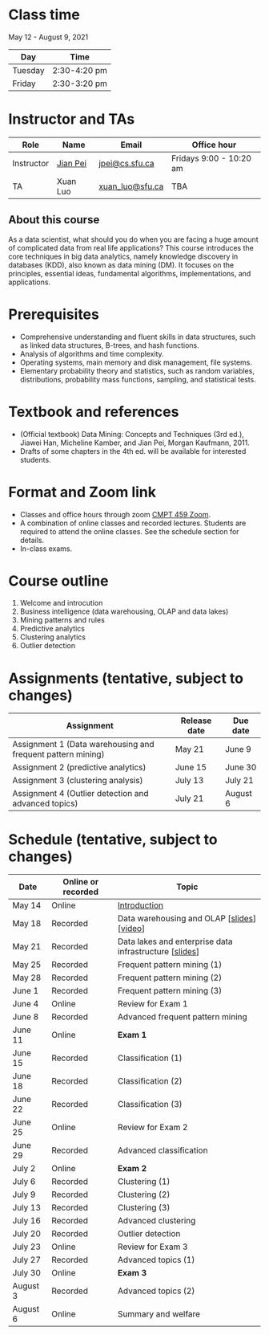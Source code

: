# Class time
May 12 - August 9, 2021

| Day | Time |
|---|---|
| Tuesday | 2:30-4:20 pm |
| Friday | 2:30-3:20 pm |

# Instructor and TAs

| Role | Name | Email | Office hour |
|---|---|---|---|
| Instructor | [Jian Pei](http://www.cs.sfu.ca/~jpei) | jpei@cs.sfu.ca | Fridays 9:00 - 10:20 am |
| TA | Xuan Luo | xuan_luo@sfu.ca | TBA |

## About this course

As a data scientist, what should you do when you are facing a huge amount of complicated data from real life applications? This course introduces the core techniques in big data analytics, namely knowledge discovery in databases (KDD), also known as data mining (DM). It focuses on the principles, essential ideas, fundamental algorithms, implementations, and applications.

# Prerequisites

- Comprehensive understanding and fluent skills in data structures, such as linked data structures, B-trees, and hash functions.
- Analysis of algorithms and time complexity.
- Operating systems, main memory and disk management, file systems.
- Elementary probability theory and statistics, such as random variables, distributions, probability mass functions, sampling, and statistical tests.

# Textbook and references
- (Official textbook) Data Mining: Concepts and Techniques (3rd ed.), Jiawei Han, Micheline Kamber, and Jian Pei, Morgan Kaufmann, 2011.
- Drafts of some chapters in the 4th ed. will be available for interested students.

# Format and Zoom link
- Classes and office hours through zoom [CMPT 459 Zoom](https://sfu.zoom.us/j/67922370112?pwd=TnZzY0FzdERseVMyWnNkMFJZbGc3dz09). 
- A combination of online classes and recorded lectures.  Students are required to attend the online classes. See the schedule section for details.
- In-class exams.

# Course outline
1. Welcome and introcution
2. Business intelligence (data warehousing, OLAP and data lakes)
3. Mining patterns and rules
4. Predictive analytics
5. Clustering analytics
6. Outlier detection

# Assignments (tentative, subject to changes)

| Assignment | Release date | Due date |
|---|---|---|
| Assignment 1 (Data warehousing and frequent pattern mining) | May 21 | June 9 |
| Assignment 2 (predictive analytics) | June 15 | June 30 |
| Assignment 3 (clustering analysis) | July 13 | July 21 |
| Assignment 4 (Outlier detection and advanced topics) | July 21 | August 6 |

# Schedule (tentative, subject to changes)

| Date | Online or recorded | Topic |
|---|---|---|
| May 14 | Online | [Introduction](https://www.cs.sfu.ca/cc/459/jpei/21/459Introduction.pdf) |
| May 18 | Recorded | Data warehousing and OLAP [[slides](https://www.cs.sfu.ca/cc/459/jpei/21/459DataWarehousing.pdf)] [[video](https://youtu.be/ilFAj1dQPwo)] |
| May 21 | Recorded | Data lakes and enterprise data infrastructure [[slides](https://www.cs.sfu.ca/cc/459/jpei/21/459DataLakes.pdf)] |
| May 25 | Recorded | Frequent pattern mining (1) |
| May 28 | Recorded | Frequent pattern mining (2) |
| June 1 | Recorded | Frequent pattern mining (3) |
| June 4 | Online | Review for Exam 1 |
| June 8 | Recorded  | Advanced frequent pattern mining |
| June 11 | Online | **Exam 1** |
| June 15 | Recorded | Classification (1) |
| June 18 | Recorded | Classification (2) |
| June 22 | Recorded | Classification (3) |
| June 25 | Online | Review for Exam 2 |
| June 29 | Recorded | Advanced classification |
| July 2 | Online | **Exam 2** |
| July 6 | Recorded  | Clustering (1) |
| July 9 | Recorded  | Clustering (2) |
| July 13 | Recorded | Clustering (3) |
| July 16 | Recorded | Advanced clustering |
| July 20 | Recorded | Outlier detection |
| July 23 | Online | Review for Exam 3 |
| July 27 | Recorded | Advanced topics (1) |
| July 30 | Online | **Exam 3** |
| August 3 | Recorded | Advanced topics (2)|
| August 6 | Online | Summary and welfare |
